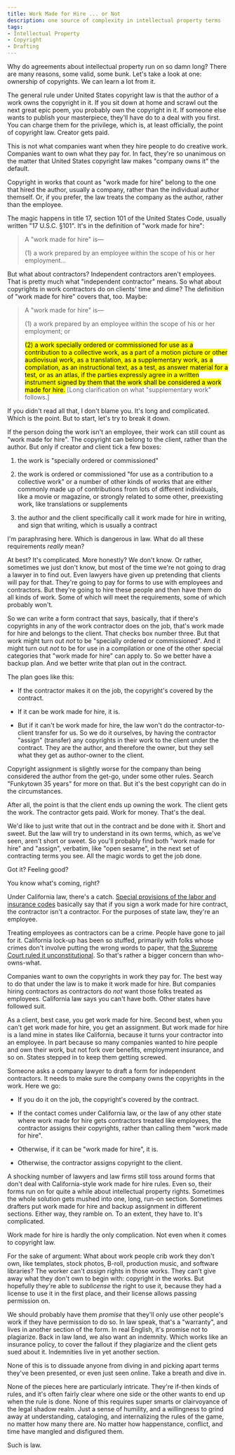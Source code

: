 ```yaml
---
title: Work Made for Hire ... or Not
description: one source of complexity in intellectual property terms
tags:
- Intellectual Property
- Copyright
- Drafting
---
```


Why do agreements about intellectual property run on so damn long?  There are many reasons, some valid, some bunk.  Let's take a look at one: ownership of copyrights.  We can learn a lot from it.

The general rule under United States copyright law is that the author of a work owns the copyright in it.  If you sit down at home and scrawl out the next great epic poem, you probably own the copyright in it.  If someone else wants to publish your masterpiece, they'll have do to a deal with you first.  You can charge them for the privilege, which is, at least officially, the point of copyright law.  Creator gets paid.

This is not what companies want when they hire people to do creative work.  Companies want to own what they pay for.  In fact, they're so unanimous on the matter that United States copyright law makes "company owns it" the default.

Copyright in works that count as "work made for hire" belong to the one that hired the author, usually a company, rather than the individual author themself.  Or, if you prefer, the law treats the company as the author, rather than the employee.

The magic happens in title 17, section 101 of the United States Code, usually written "17 U.S.C. &sect;101".  It's in the definition of "work made for hire":

> A "work made for hire" is—
>
> (1) a work prepared by an employee within the scope of his or her employment...

But what about contractors?  Independent contractors aren't employees.  That is pretty much what "independent contractor" means.  So what about copyrights in work contractors do on clients' time and dime?  The definition of "work made for hire" covers that, too.  Maybe:

> A "work made for hire" is—
>
> (1) a work prepared by an employee within the scope of his or her employment; or
>
> <mark markdown="1">(2) a work specially ordered or commissioned for use as a contribution to a collective work, as a part of a motion picture or other audiovisual work, as a translation, as a supplementary work, as a compilation, as an instructional text, as a test, as answer material for a test, or as an atlas, if the parties expressly agree in a written instrument signed by them that the work shall be considered a work made for hire.</mark> [Long clarification on what "supplementary work" follows.]

If you didn't read all that, I don't blame you.  It's long and complicated.  Which is the point.  But to start, let's try to break it down.

If the person doing the work isn't an employee, their work can still count as "work made for hire".  The copyright can belong to the client, rather than the author.  But only if creator and client tick a few boxes:

1. the work is "specially ordered or commissioned"

2. the work is ordered or commissioned "for use as a contribution to a collective work" or a number of other kinds of works that are either commonly made up of contributions from lots of different individuals, like a movie or magazine, or strongly related to some other, preexisting work, like translations or supplements

3. the author and the client specifically call it work made for hire in writing, and sign that writing, which is usually a contract

I'm paraphrasing here.  Which is dangerous in law.  What do all these requirements _really_ mean?

At best?  It's complicated.  More honestly?  We don't know.  Or rather, sometimes we just don't know, but most of the time we're not going to drag a lawyer in to find out.  Even lawyers have given up pretending that clients will pay for that.  They're going to pay for forms to use with employees and contractors.  But they're going to hire these people and then have them do all kinds of work.  Some of which will meet the requirements, some of which probably won't.

So we can write a form contract that says, basically, that if there's copyrights in any of the work contractor does on the job, that's work made for hire and belongs to the client.  That checks box number three.  But that work might turn out _not_ to be "specially ordered or commissioned".  And it might turn out _not_ to be for use in a compilation or one of the other special categories that "work made for hire" can apply to.  So we better have a backup plan.  And we better write that plan out in the contract.

The plan goes like this:

- If the contractor makes it on the job, the copyright's covered by the contract.

- If it can be work made for hire, it is.

- But if it can't be work made for hire, the law won't do the contractor-to-client transfer for us.  So we do it ourselves, by having the contractor "assign" (transfer) any copyrights in their work to the client under the contract.  They are the author, and therefore the owner, but they sell what they get as author-owner to the client.

Copyright assignment is slightly worse for the company than being considered the author from the get-go, under some other rules.  Search "Funkytown 35 years" for more on that.  But it's the best copyright can do in the circumstances.

After all, the point is that the client ends up owning the work.  The client gets the work.  The contractor gets paid.  Work for money.  That's the deal.

We'd like to just write that out in the contract and be done with it.  Short and sweet.  But the law will try to understand in its own terms, which, as we've seen, aren't short or sweet.  So you'll probably find both "work made for hire" and "assign", verbatim, like "open sesame", in the next set of contracting terms you see.  All the magic words to get the job done.

Got it?  Feeling good?

You know what's coming, right?

Under California law, there's a catch.  [Special provisions of the labor and insurance codes](https://writing.kemitchell.com/2018/05/31/California-Work-Made-for-Hire.html) basically say that if you sign a work made for hire contract, the contractor isn't a contractor.  For the purposes of state law, they're an employee.

Treating employees as contractors can be a crime.  People have gone to jail for it. California lock-up has been so stuffed, primarily with folks whose crimes don't involve putting the wrong words to paper, that [the Supreme Court ruled it unconstitutional](https://www.supremecourt.gov/opinions/10pdf/09-1233.pdf).  So that's rather a bigger concern than who-owns-what.

Companies want to own the copyrights in work they pay for.  The best way to do that under the law is to make it work made for hire.  But companies hiring contractors as contractors do _not_ want those folks treated as employees.  California law says you can't have both.  Other states have followed suit.

As a client, best case, you get work made for hire.  Second best, when you can't get work made for hire, you get an assignment.  But work made for hire is a land mine in states like California, because it turns your contractor into an employee.  In part because so many companies wanted to hire people and own their work, but not fork over benefits, employment insurance, and so on.  States stepped in to keep them getting screwed.

Someone asks a company lawyer to draft a form for independent contractors.  It needs to make sure the company owns the copyrights in the work.  Here we go:

- If you do it on the job, the copyright's covered by the contract.

- If the contact comes under California law, or the law of any other state where work made for hire gets contractors treated like employees, the contractor assigns their copyrights, rather than calling them "work made for hire".

- Otherwise, if it can be "work made for hire", it is.

- Otherwise, the contractor assigns copyright to the client.

A shocking number of lawyers and law firms still toss around forms that don't deal with California-style work made for hire rules.  Even so, their forms run on for quite a while about intellectual property rights.  Sometimes the whole solution gets mushed into one, long, run-on section.  Sometimes drafters put work made for hire and backup assignment in different sections.  Either way, they ramble on.  To an extent, they have to.  It's complicated.

Work made for hire is hardly the only complication.  Not even when it comes to copyright law.

For the sake of argument: What about work people crib work they don't own, like templates, stock photos, B-roll, production music, and software libraries?  The worker can't _assign_ rights in those works.  They can't give away what they don't own to begin with: copyright in the works.  But hopefully they're able to _sublicense_ the right to use it, because they had a license to use it in the first place, and their license allows passing permission on.

We should probably have them _promise_ that they'll only use other people's work if they have permission to do so.  In law speak, that's a "warranty", and lives in another section of the form.  In real English, it's promise not to plagiarize.  Back in law land, we also want an indemnity.  Which works like an insurance policy, to cover the fallout if they plagiarize and the client gets sued about it.  Indemnities live in yet another section.

None of this is to dissuade anyone from diving in and picking apart terms they've been presented, or even just seen online.  Take a breath and dive in.

None of the pieces here are particularly intricate.  They're if-then kinds of rules, and it's often fairly clear where one side or the other wants to end up when the rule is done.  None of this requires super smarts or clairvoyance of the legal shadow realm.  Just a sense of humility, and a willingness to grind away at understanding, cataloging, and internalizing the rules of the game, no matter how many there are.  No matter how happenstance, conflict, and time have mangled and disfigured them.

Such is law.
